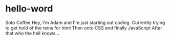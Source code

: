 # hello-word
Soto Coffee 
Hey, I'm Adam and I'm just starting out coding. 
Currently trying to get hold of the reins for html
Then onto CSS and finally JavaScript 
After that who the hell knows...
